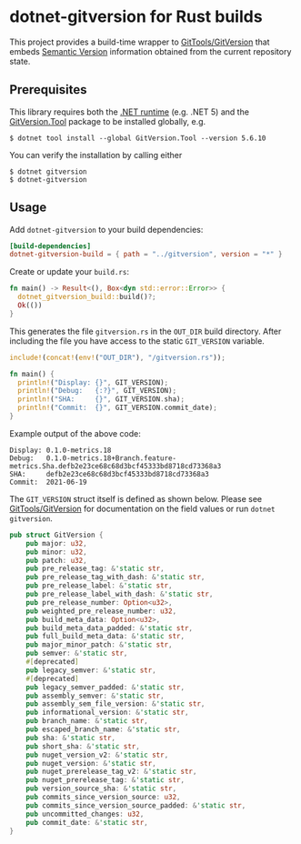 # dotnet-gitversion for Rust builds

This project provides a build-time wrapper to [GitTools/GitVersion]
that embeds [Semantic Version] information obtained
from the current repository state.

## Prerequisites

This library requires both the [.NET runtime] (e.g. .NET 5)
and the [GitVersion.Tool] package to be installed globally, e.g.

```console
$ dotnet tool install --global GitVersion.Tool --version 5.6.10
```

You can verify the installation by calling either

```console
$ dotnet gitversion
$ dotnet-gitversion
```

## Usage

Add `dotnet-gitversion` to your build dependencies:

```toml
[build-dependencies]
dotnet-gitversion-build = { path = "../gitversion", version = "*" }
```

Create or update your `build.rs`:

```rust
fn main() -> Result<(), Box<dyn std::error::Error>> {
  dotnet_gitversion_build::build()?;
  Ok(())
}
```

This generates the file `gitversion.rs` in the `OUT_DIR` build directory.
After including the file you have access to the static `GIT_VERSION` variable.

```rust
include!(concat!(env!("OUT_DIR"), "/gitversion.rs"));

fn main() {
  println!("Display: {}", GIT_VERSION);
  println!("Debug:   {:?}", GIT_VERSION);
  println!("SHA:     {}", GIT_VERSION.sha);
  println!("Commit:  {}", GIT_VERSION.commit_date);
}
```

Example output of the above code:

```text
Display: 0.1.0-metrics.18
Debug:   0.1.0-metrics.18+Branch.feature-metrics.Sha.defb2e23ce68c68d3bcf45333bd8718cd73368a3
SHA:     defb2e23ce68c68d3bcf45333bd8718cd73368a3
Commit:  2021-06-19
```

The `GIT_VERSION` struct itself is defined as shown below. Please
see [GitTools/GitVersion](https://github.com/GitTools/GitVersion) for
documentation on the field values or run `dotnet gitversion`.

```rust
pub struct GitVersion {
    pub major: u32,
    pub minor: u32,
    pub patch: u32,
    pub pre_release_tag: &'static str,
    pub pre_release_tag_with_dash: &'static str,
    pub pre_release_label: &'static str,
    pub pre_release_label_with_dash: &'static str,
    pub pre_release_number: Option<u32>,
    pub weighted_pre_release_number: u32,
    pub build_meta_data: Option<u32>,
    pub build_meta_data_padded: &'static str,
    pub full_build_meta_data: &'static str,
    pub major_minor_patch: &'static str,
    pub semver: &'static str,
    #[deprecated]
    pub legacy_semver: &'static str,
    #[deprecated]
    pub legacy_semver_padded: &'static str,
    pub assembly_semver: &'static str,
    pub assembly_sem_file_version: &'static str,
    pub informational_version: &'static str,
    pub branch_name: &'static str,
    pub escaped_branch_name: &'static str,
    pub sha: &'static str,
    pub short_sha: &'static str,
    pub nuget_version_v2: &'static str,
    pub nuget_version: &'static str,
    pub nuget_prerelease_tag_v2: &'static str,
    pub nuget_prerelease_tag: &'static str,
    pub version_source_sha: &'static str,
    pub commits_since_version_source: u32,
    pub commits_since_version_source_padded: &'static str,
    pub uncommitted_changes: u32,
    pub commit_date: &'static str,
}
```

[GitTools/GitVersion]: https://github.com/GitTools/GitVersion
[Semantic Version]: http://semver.org/
[GitVersion.Tool]: https://www.nuget.org/packages/GitVersion.Tool/
[.NET runtime]: https://dot.net/
